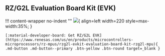## RZ/G2L Evaluation Board Kit (EVK)

!!! content-wrapper no-indent ""
    ![](images/rtk9744l23s01000be-rzg2l-evaluation-board-kit_0.jpg){ align=left width=220 style=max-width:35%; }

    [:material-developer-board: Get RZ/G2L EVK](https://www.renesas.com/us/en/products/microcontrollers-microprocessors/rz-mpus/rzg2l-evkit-evaluation-board-kit-rzg2l-mpu){ .md-button .md-button--primary .btn-yellow .btn-round target=_blank }    
